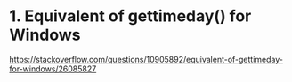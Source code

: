 # 1. Equivalent of gettimeday() for Windows







https://stackoverflow.com/questions/10905892/equivalent-of-gettimeday-for-windows/26085827





















